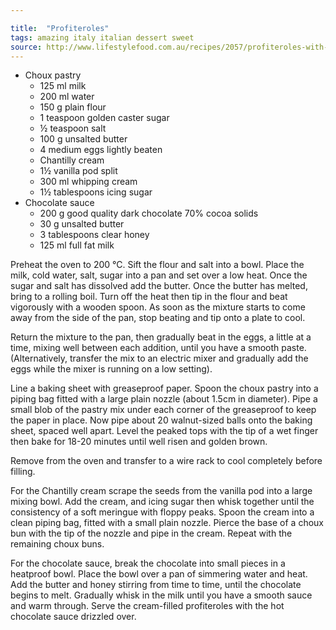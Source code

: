 ```yaml
---

title:  "Profiteroles"
tags: amazing italy italian dessert sweet
source: http://www.lifestylefood.com.au/recipes/2057/profiteroles-with-hot-chocolate-sauce
---
```

* Choux pastry
  * 125 ml milk
  * 200 ml water
  * 150 g plain flour
  * 1 teaspoon golden caster sugar
  * ½ teaspoon salt
  * 100 g unsalted butter
  * 4 medium eggs lightly beaten
  * Chantilly cream
  * 1½ vanilla pod split
  * 300 ml whipping cream
  * 1½ tablespoons icing sugar
* Chocolate sauce
  * 200 g good quality dark chocolate 70% cocoa solids
  * 30 g unsalted butter
  * 3 tablespoons clear honey
  * 125 ml full fat milk

Preheat the oven to 200 °C. Sift the flour and salt into a bowl. Place the milk, cold water, salt, sugar into a pan and set over a low heat. Once the sugar and salt has dissolved add the butter. Once the butter has melted, bring to a rolling boil. Turn off the heat then tip in the flour and beat vigorously with a wooden spoon. As soon as the mixture starts to come away from the side of the pan, stop beating and tip onto a plate to cool.

Return the mixture to the pan, then gradually beat in the eggs, a little at a time, mixing well between each addition, until you have a smooth paste. (Alternatively, transfer the mix to an electric mixer and gradually add the eggs while the mixer is running on a low setting).

Line a baking sheet with greaseproof paper. Spoon the choux pastry into a piping bag fitted with a large plain nozzle (about 1.5cm in diameter). Pipe a small blob of the pastry mix under each corner of the greaseproof to keep the paper in place. Now pipe about 20 walnut-sized balls onto the baking sheet, spaced well apart. Level the peaked tops with the tip of a wet finger then bake for 18-20 minutes until well risen and golden brown.

Remove from the oven and transfer to a wire rack to cool completely before filling.

For the Chantilly cream scrape the seeds from the vanilla pod into a large mixing bowl. Add the cream, and icing sugar then whisk together until the consistency of a soft meringue with floppy peaks. Spoon the cream into a clean piping bag, fitted with a small plain nozzle. Pierce the base of a choux bun with the tip of the nozzle and pipe in the cream. Repeat with the remaining choux buns.

For the chocolate sauce, break the chocolate into small pieces in a heatproof bowl. Place the bowl over a pan of simmering water and heat. Add the butter and honey stirring from time to time, until the chocolate begins to melt. Gradually whisk in the milk until you have a smooth sauce and warm through. Serve the cream-filled profiteroles with the hot chocolate sauce drizzled over.
